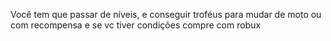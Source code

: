Você tem que passar de níveis, e conseguir troféus para mudar de moto ou com recompensa
e se vc tiver condições compre com robux 
